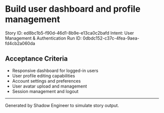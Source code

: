 # Build user dashboard and profile management

Story ID: ed8bc1b5-f90d-46d1-8b9e-e13ca0c2bafd
Intent: User Management & Authentication
Run ID: 0dbdc152-c37c-4fea-9aea-fd4cb2a060da

## Acceptance Criteria
- Responsive dashboard for logged-in users
- User profile editing capabilities
- Account settings and preferences
- User avatar upload and management
- Session management and logout

---
Generated by Shadow Engineer to simulate story output.
